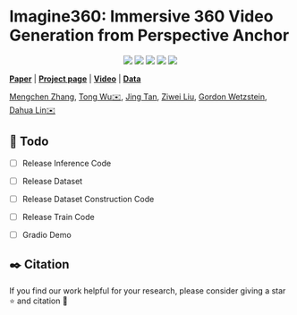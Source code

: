 # Imagine360: Immersive 360 Video Generation from Perspective Anchor


<p align="center">
<a href="TODO"><img src="https://img.shields.io/badge/arXiv-Paper-<color>"></a>
<a href="TODO"><img src="https://img.shields.io/badge/Project-Website-red"></a>
<a href="TODO"><img src="https://img.shields.io/static/v1?label=Demo&message=Video&color=orange"></a>
<a href="TODO"><img src="https://img.shields.io/static/v1?label=Dataset&message=Data&color=yellow"></a>
<a href="" target='_blank'>
<img src="https://visitor-badge.laobi.icu/badge?page_id=TODO" />
</a>
</p>

[**Paper**](TODO) | [**Project page**](TODO) | [**Video**](TODO) | [**Data**](TODO) 

[Mengchen Zhang](https://kszpxxzmc.github.io), [Tong Wu✉️](https://wutong16.github.io), [Jing Tan](https://sparkstj.github.io/), [Ziwei Liu](https://liuziwei7.github.io/), [Gordon Wetzstein](https://stanford.edu/~gordonwz/), [Dahua Lin✉️](http://dahua.site/)


## 📆 Todo
- [ ] Release Inference Code 
- [ ] Release Dataset
- [ ] Release Dataset Construction Code
- [ ] Release Train Code
- [ ] Gradio Demo


## ✒️ Citation
If you find our work helpful for your research, please consider giving a star ⭐ and citation 📝

```bibtex

```
